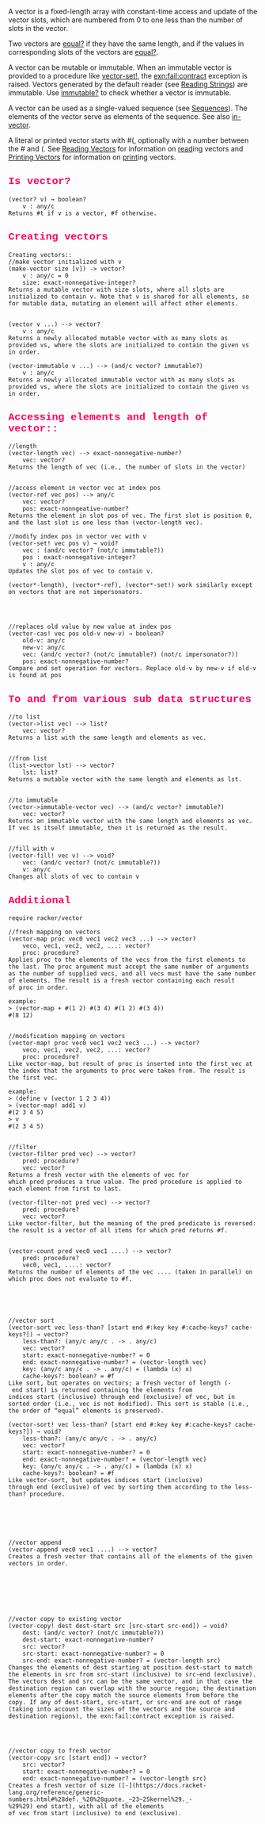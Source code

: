 A vector is a fixed-length array with constant-time access and update of the vector slots, which are numbered from 0 to one less than the number of slots in the vector.

Two vectors are [equal?](Equality.html#%28def._%28%28quote._~23~25kernel%29._equal~3f%29%29) if they have the same length, and if the values in corresponding slots of the vectors are [equal?](Equality.html#%28def._%28%28quote._~23~25kernel%29._equal~3f%29%29).

A vector can be mutable or immutable. When an immutable vector is provided to a procedure like [vector-set!](#%28def._%28%28quote._~23~25kernel%29._vector-set%21%29%29), the [exn:fail:contract](exns.html#%28def._%28%28lib._racket%2Fprivate%2Fbase..rkt%29._exn~3afail~3acontract%29%29) exception is raised. Vectors generated by the default reader (see [Reading Strings](reader.html#%28part._parse-string%29)) are immutable. Use [immutable?](booleans.html#%28def._%28%28quote._~23~25kernel%29._immutable~3f%29%29) to check whether a vector is immutable.

A vector can be used as a single-valued sequence (see [Sequences](sequences.html)). The elements of the vector serve as elements of the sequence. See also [in-vector](sequences.html#%28def._%28%28lib._racket%2Fprivate%2Fbase..rkt%29._in-vector%29%29).

A literal or printed vector starts with #(, optionally with a number between the # and (. See [Reading Vectors](reader.html#%28part._parse-vector%29) for information on [read](Reading.html#%28def._%28%28quote._~23~25kernel%29._read%29%29)ing vectors and [Printing Vectors](printing.html#%28part._print-vectors%29) for information on [print](Writing.html#%28def._%28%28quote._~23~25kernel%29._print%29%29)ing vectors.


<html>
	<h2 style="font-family:courier;color:#FF0064">
		Is vector?
	</h2>
</html>

```
(vector? v) → boolean?
	v : any/c
Returns #t if v is a vector, #f otherwise.
```


<html>
	<h2 style="font-family:courier;color:#FF0064">
		Creating vectors
	</h2>
</html>

```
Creating vectors::
//make vector initialized with v
(make-vector size [v]) -> vector?
	v : any/c = 0
	size: exact-nonnegative-integer?
Returns a mutable vector with size slots, where all slots are initialized to contain v. Note that v is shared for all elements, so for mutable data, mutating an element will affect other elements.


(vector v ...) --> vector?
	v : any/c
Returns a newly allocated mutable vector with as many slots as provided vs, where the slots are initialized to contain the given vs in order.

(vector-immutable v ...) --> (and/c vector? immutable?)
	v : any/c
Returns a newly allocated immutable vector with as many slots as provided vs, where the slots are initialized to contain the given vs in order.
```


<html>
	<h2 style="font-family:courier;color:#FF0064">
		Accessing elements and length of vector::
	</h2>
</html>

```
//length
(vector-length vec) --> exact-nonnegative-number?
	vec: vector?
Returns the length of vec (i.e., the number of slots in the vector)


//access element in vector vec at index pos
(vector-ref vec pos) --> any/c
	vec: vector?
	pos: exact-nonngeative-number?
Returns the element in slot pos of vec. The first slot is position 0, and the last slot is one less than (vector-length vec).

//modify index pos in vector vec with v
(vector-set! vec pos v) → void?
	vec : (and/c vector? (not/c immutable?))
	pos : exact-nonnegative-integer?
	v : any/c
Updates the slot pos of vec to contain v.

(vector*-length), (vector*-ref), (vector*-set!) work similarly except on vectors that are not impersonators.




//replaces old value by new value at index pos
(vector-cas! vec pos old-v new-v) → boolean?
	old-v: any/c
	new-v: any/c
	vec: (and/c vector? (not/c immutable?) (not/c impersonator?))
	pos: exact-nonnegative-number?
Compare and set operation for vectors. Replace old-v by new-v if old-v is found at pos
```


<html>
	<h2 style="font-family:courier;color:#FF0064">
		To and from various sub data structures
	</h2>
</html>

```
//to list
(vector->list vec) --> list?
	vec: vector?
Returns a list with the same length and elements as vec.


//from list
(list->vector lst) --> vector?
	lst: list?
Returns a mutable vector with the same length and elements as lst.


//to immutable
(vector->immutable-vector vec) --> (and/c vector? immutable?)
	vec: vector?
Returns an immutable vector with the same length and elements as vec. If vec is itself immutable, then it is returned as the result.


//fill with v
(vector-fill! vec v) --> void?
	vec: (and/c vector? (not/c immutable?))
	v: any/c
Changes all slots of vec to contain v
```

<html>
	<h2 style="font-family:courier;color:#FF0064">
		Additional
	</h2>
</html>

```
require racker/vector
```

```
//fresh mapping on vectors
(vector-map proc vec0 vec1 vec2 vec3 ...) --> vector?
	veco, vec1, vec2, vec2, ...: vector?
	proc: procedure?
Applies proc to the elements of the vecs from the first elements to the last. The proc argument must accept the same number of arguments as the number of supplied vecs, and all vecs must have the same number of elements. The result is a fresh vector containing each result of proc in order.

example:
> (vector-map + #(1 2) #(3 4) #(1 2) #(3 4))
#(8 12)


//modification mapping on vectors
(vector-map! proc vec0 vec1 vec2 vec3 ...) --> vector?
	veco, vec1, vec2, vec2, ...: vector?
	proc: procedure?
Like vector-map, but result of proc is inserted into the first vec at the index that the arguments to proc were taken from. The result is the first vec.

example:
> (define v (vector 1 2 3 4))
> (vector-map! add1 v)
#(2 3 4 5)
> v
#(2 3 4 5)


//filter
(vector-filter pred vec) --> vector?
	pred: procedure?
	vec: vector?
Returns a fresh vector with the elements of vec for which pred produces a true value. The pred procedure is applied to each element from first to last.

(vector-filter-not pred vec) --> vector?
	pred: procedure?
	vec: vector?
Like vector-filter, but the meaning of the pred predicate is reversed: the result is a vector of all items for which pred returns #f.


(vector-count pred vec0 vec1 ....) --> vector?
	pred: procedure?
	vec0, vec1, ....: vector?
Returns the number of elements of the vec .... (taken in parallel) on which proc does not evaluate to #f.





//vector sort
(vector-sort vec less-than? [start end #:key key #:cache-keys? cache-keys?]) → vector?
	less-than?: (any/c any/c . -> . any/c)
	vec: vector?
	start: exact-nonnegative-number? = 0
	end: exact-nonnegative-number? = (vector-length vec)
	key: (any/c any/c . -> . any/c) = (lambda (x) x)
	cache-keys?: boolean? = #f
Like sort, but operates on vectors; a fresh vector of length (- end start) is returned containing the elements from indices start (inclusive) through end (exclusive) of vec, but in sorted order (i.e., vec is not modified). This sort is stable (i.e., the order of “equal” elements is preserved).

(vector-sort! vec less-than? [start end #:key key #:cache-keys? cache-keys?]) → void?
	less-than?: (any/c any/c . -> . any/c)
	vec: vector?
	start: exact-nonnegative-number? = 0
	end: exact-nonnegative-number? = (vector-length vec)
	key: (any/c any/c . -> . any/c) = (lambda (x) x)
	cache-keys?: boolean? = #f
Like vector-sort, but updates indices start (inclusive) through end (exclusive) of vec by sorting them according to the less-than? procedure.






//vector append
(vector-append vec0 vec1 ....) --> vector?
Creates a fresh vector that contains all of the elements of the given vectors in order.







//vector copy to existing vector
(vector-copy! dest dest-start src [src-start src-end]) → void?
	dest: (and/c vector? (not/c immutable?))
	dest-start: exact-nonnegative-number?
	src: vector?
	src-start: exact-nonnegative-number? = 0
	src-end: exact-nonnegative-number? = (vector-length src)
Changes the elements of dest starting at position dest-start to match the elements in src from src-start (inclusive) to src-end (exclusive). 
The vectors dest and src can be the same vector, and in that case the destination region can overlap with the source region; the destination elements after the copy match the source elements from before the copy. If any of dest-start, src-start, or src-end are out of range (taking into account the sizes of the vectors and the source and destination regions), the exn:fail:contract exception is raised.




//vector copy to fresh vector
(vector-copy src [start end]) → vector?
	src: vector?
	start: exact-nonnegative-number? = 0
	end: exact-nonnegative-number? = (vector-length src)
Creates a fresh vector of size ([-](https://docs.racket-lang.org/reference/generic-numbers.html#%28def._%28%28quote._~23~25kernel%29._-%29%29) end start), with all of the elements of vec from start (inclusive) to end (exclusive).

```